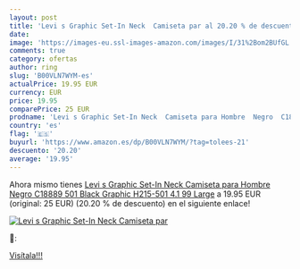 ```yaml
---
layout: post
title: 'Levi s Graphic Set-In Neck  Camiseta par al 20.20 % de descuento'
date: 
image: 'https://images-eu.ssl-images-amazon.com/images/I/31%2Bom2BUfGL._SL200_.jpg'
comments: true
category: ofertas
author: ring
slug: 'B00VLN7WYM-es'
actualPrice: 19.95 EUR
currency: EUR
price: 19.95
comparePrice: 25 EUR
prodname: 'Levi s Graphic Set-In Neck  Camiseta para Hombre  Negro  C18889 501 Black Graphic H215-501 4.1 99   Large'
country: 'es'
flag: '🇪🇸'
buyurl: 'https://www.amazon.es/dp/B00VLN7WYM/?tag=tolees-21'
descuento: '20.20'
average: '19.95'
---
```


Ahora mismo tienes [Levi s Graphic Set-In Neck  Camiseta para Hombre  Negro  C18889 501 Black Graphic H215-501 4.1 99   Large](https://www.amazon.es/dp/B00VLN7WYM/?tag=tolees-21) a 19.95 EUR (original: 25 EUR) (20.20 %  de descuento) en el siguiente enlace!

[![Levi s Graphic Set-In Neck  Camiseta par](https://images-eu.ssl-images-amazon.com/images/I/31%2Bom2BUfGL._SL200_.jpg)](https://www.amazon.es/dp/B00VLN7WYM/?tag=tolees-21)

🔎:


[Visítala!!!](https://www.amazon.es/dp/B00VLN7WYM/?tag=tolees-21)
